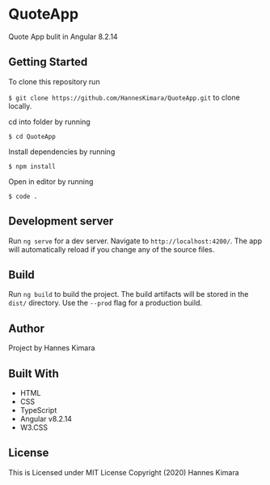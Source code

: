 # QuoteApp

Quote App bulit in Angular 8.2.14

## Getting Started

To clone this repository run

`$ git clone https://github.com/HannesKimara/QuoteApp.git` to clone locally.

cd into folder by running

`$ cd QuoteApp`

Install dependencies by running

`$ npm install`

Open in editor by running

`$ code .`

## Development server

Run `ng serve` for a dev server. Navigate to `http://localhost:4200/`. 
The app will automatically reload if you change any of the source files.


## Build

Run `ng build` to build the project. The build artifacts will be stored in the `dist/` directory. Use the `--prod` flag for a production build.

## Author

Project by Hannes Kimara

## Built With
- HTML
- CSS 
- TypeScript
- Angular v8.2.14
- W3.CSS

## License

This is Licensed under MIT License Copyright (2020) Hannes Kimara